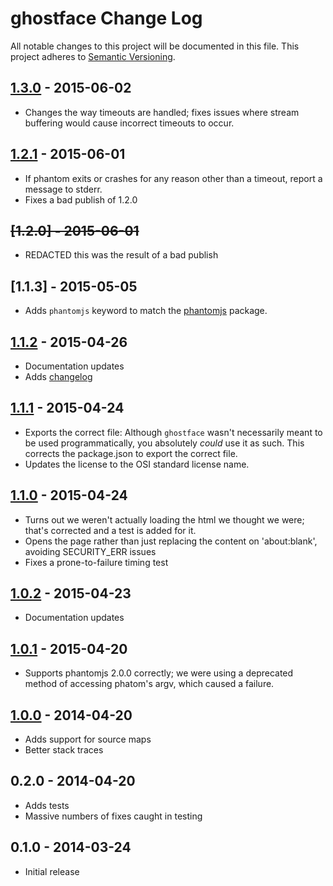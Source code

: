 # ghostface Change Log
All notable changes to this project will be documented in this file.
This project adheres to [Semantic Versioning](http://semver.org/).

## [1.3.0] - 2015-06-02
- Changes the way timeouts are handled; fixes issues where stream buffering
  would cause incorrect timeouts to occur.

## [1.2.1] - 2015-06-01
- If phantom exits or crashes for any reason other than a timeout, report a
  message to stderr.
- Fixes a bad publish of 1.2.0

## ~~[1.2.0] - 2015-06-01~~
- REDACTED this was the result of a bad publish

## [1.1.3] - 2015-05-05
- Adds `phantomjs` keyword to match the [phantomjs][] package.

[phantomjs]: http://npm.im/phantomjs

## [1.1.2] - 2015-04-26
- Documentation updates
- Adds [changelog](./CHANGELOG.md)

## [1.1.1] - 2015-04-24
- Exports the correct file: Although `ghostface` wasn't necessarily meant to be
  used programmatically, you absolutely *could* use it as such. This corrects
  the package.json to export the correct file.
- Updates the license to the OSI standard license name.

## [1.1.0] - 2015-04-24
- Turns out we weren't actually loading the html we thought we were;
  that's corrected and a test is added for it.
- Opens the page rather than just replacing the content on
  'about:blank', avoiding SECURITY_ERR issues
- Fixes a prone-to-failure timing test

## [1.0.2] - 2015-04-23
- Documentation updates

## [1.0.1] - 2015-04-20
- Supports phantomjs 2.0.0 correctly; we were using a deprecated method of
  accessing phatom's argv, which caused a failure.

## [1.0.0] - 2014-04-20
- Adds support for source maps
- Better stack traces

## 0.2.0 - 2014-04-20
- Adds tests
- Massive numbers of fixes caught in testing

## 0.1.0 - 2014-03-24
- Initial release

[1.0.0]: https://github.com/fardog/ghostface/compare/v0.2.0...v1.0.0
[1.0.1]: https://github.com/fardog/ghostface/compare/v1.0.0...v1.0.1
[1.0.2]: https://github.com/fardog/ghostface/compare/v1.0.1...v1.0.2
[1.1.0]: https://github.com/fardog/ghostface/compare/v1.0.2...v1.1.0
[1.1.1]: https://github.com/fardog/ghostface/compare/v1.1.0...v1.1.1
[1.1.2]: https://github.com/fardog/ghostface/compare/v1.1.1...v1.1.2
[1.2.1]: https://github.com/fardog/ghostface/compare/v1.1.2...v1.2.1
[1.3.0]: https://github.com/fardog/ghostface/compare/v1.2.1...v1.3.0
